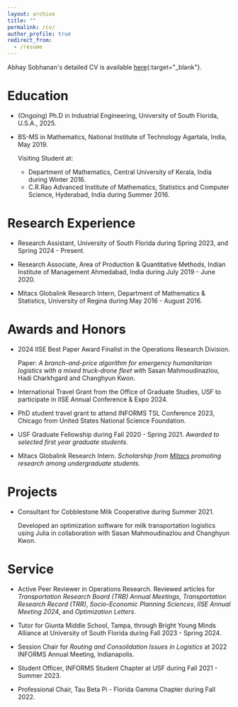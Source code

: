 ```yaml
---
layout: archive
title: ""
permalink: /cv/
author_profile: true
redirect_from:
  - /resume
---
```


<!-- {% include base_path %} -->
Abhay Sobhanan's detailed CV is available [here](https://abhaysobhanan.github.io/files/Abhay_CV.pdf){:target="_blank"}.

Education
======
* (Ongoing) Ph.D in Industrial Engineering, University of South Florida, U.S.A., 2025.
* BS-MS in Mathematics, National Institute of Technology Agartala, India, May 2019.
  
  Visiting Student at:
  - Department of Mathematics, Central University of Kerala, India during Winter 2016.
  - C.R.Rao Advanced Institute of Mathematics, Statistics and Computer Science, Hyderabad, India during Summer 2016. 

Research Experience
======

* Research Assistant, University of South Florida during Spring 2023, and Spring 2024 - Present.

* Research Associate, Area of Production & Quantitative Methods, Indian Institute of Management Ahmedabad, India during July 2019 - June 2020.

* Mitacs Globalink Research Intern, Department of Mathematics & Statistics, University of Regina during May 2016 - August 2016. 


Awards and Honors
======
* 2024 IISE Best Paper Award Finalist in the Operations Research Division.

  Paper: *A branch-and-price algorithm for emergency humanitarian logistics with a mixed truck-drone fleet* with Sasan Mahmoudinazlou, Hadi Charkhgard and Changhyun Kwon.

* International Travel Grant from the Office of Graduate Studies, USF to participate in IISE Annual Conference & Expo 2024.

* PhD student travel grant to attend INFORMS TSL Conference 2023, Chicago from United States National Science Foundation. 

* USF Graduate Fellowship during Fall 2020 - Spring 2021.
  *Awarded to selected first year graduate students.*

* Mitacs Globalink Research Intern.
  *Scholarship from [Mitacs](https://www.mitacs.ca) promoting research among undergraduate students.*


Projects
======
* Consultant for Cobblestone Milk Cooperative during Summer 2021.

  Developed an optimization software for milk transportation logistics using Julia in collaboration with Sasan Mahmoudinazlou and Changhyun Kwon.



Service
======
* Active Peer Reviewer in Operations Research.
 Reviewed articles for *Transportation Research Board (TRB) Annual Meetings*, *Transportation Research Record (TRR)*, *Socio-Economic Planning Sciences*, *IISE Annual Meeting 2024*, and *Optimization Letters*.

* Tutor for Giunta Middle School, Tampa, through Bright Young Minds Alliance at University of South Florida during Fall 2023 - Spring 2024.

* Session Chair for *Routing and Consolidation Issues in Logistics* at 2022 INFORMS Annual Meeting, Indianapolis.

* Student Officer, INFORMS Student Chapter at USF during Fall 2021 - Summer 2023. 

* Professional Chair, Tau Beta Pi - Florida Gamma Chapter during Fall 2022. 


<!-- 
Skills
======
* Skill 1
* Skill 2
  * Sub-skill 2.1
  * Sub-skill 2.2
  * Sub-skill 2.3
* Skill 3 -->
  
<!-- Service and leadership
======
* Currently signed in to 43 different slack teams -->
